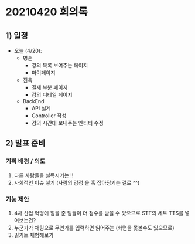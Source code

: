 # 20210420 회의록

## 1) 일정

- 오늘 (4/20): 
    - 병훈
        - 강의 목록 보여주는 페이지
        - 마이페이지
    - 진옥
        - 결제 부분 페이지
        - 강의 디테일 페이지
    - BackEnd
        - API 설계
        - Controller 작성
        - 강의 시간대 보내주는 엔티티 수정

## 2) 발표 준비
### 기획 배경 / 의도
1. 다른 사람들을 설득시키는 !! 
2. 사회적인 이슈 넣기 (사람의 감정 을 훅 잡아당기는 걸로 ^^)
### 기능 제안
1. 4차 산업 혁명에 힘을 준 팀들이 더 점수를 받을 수 있으므로 STT의 세트 TTS를 넣어보는건?
2. 누군가가 채팅으로 무언가를 입력하면 읽어주는 (화면을 못볼수도 있으므로)
3. 밀키트 체험해보기